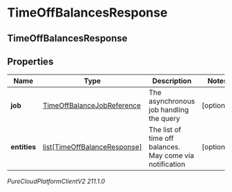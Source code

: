 # TimeOffBalancesResponse

## TimeOffBalancesResponse

## Properties

|Name | Type | Description | Notes|
|------------ | ------------- | ------------- | -------------|
| **job** | [TimeOffBalanceJobReference](TimeOffBalanceJobReference) | The asynchronous job handling the query | [optional] |
| **entities** | [list[TimeOffBalanceResponse]](TimeOffBalanceResponse) | The list of time off balances. May come via notification | [optional] |



_PureCloudPlatformClientV2 211.1.0_

